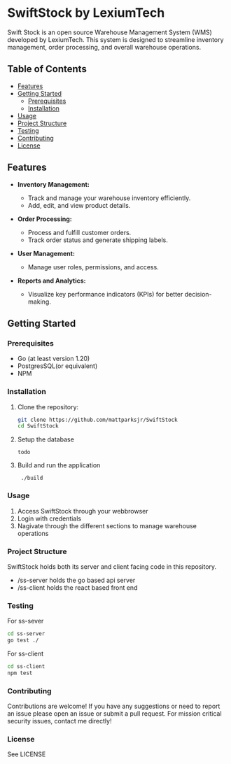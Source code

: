 # SwiftStock by LexiumTech

Swift Stock is an open source Warehouse Management System (WMS) developed by LexiumTech. This system is designed to streamline inventory management, order processing, and overall warehouse operations.

## Table of Contents

- [Features](#features)
- [Getting Started](#getting-started)
  - [Prerequisites](#prerequisites)
  - [Installation](#installation)
- [Usage](#usage)
- [Project Structure](#project-structure)
- [Testing](#testing)
- [Contributing](#contributing)
- [License](#license)

## Features

- **Inventory Management:**

  - Track and manage your warehouse inventory efficiently.
  - Add, edit, and view product details.

- **Order Processing:**

  - Process and fulfill customer orders.
  - Track order status and generate shipping labels.

- **User Management:**

  - Manage user roles, permissions, and access.

- **Reports and Analytics:**
  - Visualize key performance indicators (KPIs) for better decision-making.

## Getting Started

### Prerequisites

- Go (at least version 1.20)
- PostgresSQL(or equivalent)
- NPM

### Installation

1. Clone the repository:
   ```bash
   git clone https://github.com/mattparksjr/SwiftStock
   cd SwiftStock
   ```
2. Setup the database
   ```
   todo
   ```
3. Build and run the application
   ```
    ./build
   ```

### Usage

1. Access SwiftStock through your webbrowser
2. Login with credentials
3. Nagivate through the different sections to manage warehouse operations

### Project Structure

SwiftStock holds both its server and client facing code in this repository.

- /ss-server holds the go based api server
- /ss-client holds the react based front end

### Testing

For ss-sever

```bash
cd ss-server
go test ./
```

For ss-client

```bash
cd ss-client
npm test
```

### Contributing

Contributions are welcome! If you have any suggestions or need to report an issue please open an issue or submit a pull request. For mission critical security issues, contact me directly!

### License

See LICENSE
